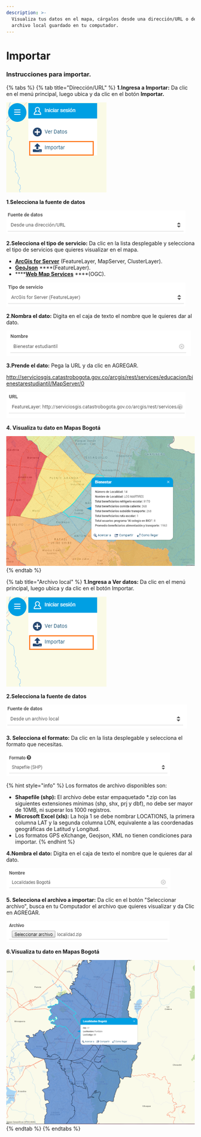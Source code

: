 ```yaml
---
description: >-
  Visualiza tus datos en el mapa, cárgalos desde una dirección/URL o desde un
  archivo local guardado en tu computador.
---
```


# Importar

###                                              Instrucciones para  importar.

{% tabs %}
{% tab title="Dirección/URL" %}
**1.Ingresa a Importar:** Da clic en el menú principal, luego ubica y da clic en el botón **Importar.**

![](.gitbook/assets/image%20%28207%29.png)

**1**.**Selecciona la fuente de datos**

![](.gitbook/assets/image%20%28155%29.png)

**2.Selecciona el tipo de servicio:** Da clic en la lista desplegable y selecciona el tipo de servicios que quieres visualizar en el mapa. 

*  [**ArcGis for Server**](http://enterprise.arcgis.com/es/server/latest/get-started/windows/what-is-arcgis-for-server-.htm) \(FeatureLayer, MapServer, ClusterLayer\).
*  [**GeoJson**](http://geojson.org/) ****\(FeatureLayer\).
*  ****[**Web Map Services**](http://www.opengeospatial.org/standards/wms) ****\(OGC\).

![](.gitbook/assets/image%20%2841%29.png)

**2**.**Nombra el dato:** Digita en el caja de texto el nombre que le quieres dar al dato.

![](.gitbook/assets/image%20%2886%29.png)

**3.Prende el dato:** Pega la URL y da clic en AGREGAR.

http://serviciosgis.catastrobogota.gov.co/arcgis/rest/services/educacion/bienestarestudiantil/MapServer/0

![](.gitbook/assets/image%20%28180%29.png)

**4. Visualiza tu dato en Mapas Bogotá**

![](.gitbook/assets/image%20%28144%29.png)
{% endtab %}

{% tab title="Archivo local" %}
**1.Ingresa a Ver datos:** Da clic en el menú principal, luego ubica y da clic en el botón Importar.

![](.gitbook/assets/image%20%28106%29.png)

**2.Selecciona la fuente de datos**

![](.gitbook/assets/image%20%28167%29.png)

**3. Selecciona el formato:** Da clic en la lista desplegable y selecciona el formato que necesitas.

![](.gitbook/assets/image%20%28248%29.png)

{% hint style="info" %}
Los formatos de archivo disponibles son:

* **Shapefile \(shp\):** El archivo debe estar empaquetado \*.zip con las siguientes extensiones mínimas \(shp, shx, prj y dbf\), no debe ser mayor de 10MB, ni superar los 1000 registros.
* **Microsoft Excel \(xls\):**  La hoja 1 se debe nombrar LOCATIONS, la primera columna LAT y la segunda columna LON, equivalente a las coordenadas geográficas de Latitud y Longitud.
* Los formatos GPS eXchange, Geojson, KML no tienen condiciones para importar.
{% endhint %}

**4.Nombra el dato:** Digita en el caja de texto el nombre que le quieres dar al dato.

![](.gitbook/assets/image%20%2843%29.png)

**5. Selecciona el archivo a importar:** Da clic en el botón "Seleccionar archivo", busca en tu Computador el archivo que quieres visualizar y da Clic en AGREGAR.

![](.gitbook/assets/image%20%28179%29.png)

**6.Visualiza tu dato en Mapas Bogotá**

![](.gitbook/assets/image%20%2855%29.png)
{% endtab %}
{% endtabs %}

### 



